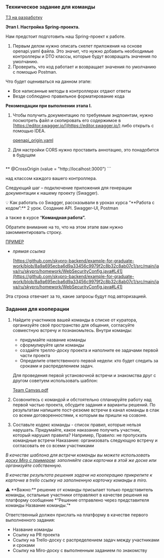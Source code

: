 ### Техническое задание для команды

[ТЗ на разработку](https://www.notion.so/02df5c2390684e3da20c7a696f5d463d)

**Этап I. Настройка Spring-проекта.**

Нам предстоит подготовить наш Spring-проект к работе.

1. Первым делом нужно описать скелет приложения на основе openapi.yaml файла. Это значит, что нужно добавить необходимые контроллеры и DTO классы, которые будут возвращать значения по умолчанию.
2. Проверить, что код работает и возвращает значения по умолчанию с помощью Postman.

Что будет оцениваться на данном этапе:

- Все написанные методы в контроллерах отдают ответы
- Везде соблюдено правильное форматирование кода

**Рекомендации при выполнении этапа I.**

1. Чтобы получить документацию по требуемым эндпоинтам, нужно посмотреть файл и скопировать его содержимое в [https://editor.swagger.io/](https://editor.swagger.io/) либо открыть с помощью IDEA.

   [openapi_origin.yaml](https://s3-us-west-2.amazonaws.com/secure.notion-static.com/add3b9bc-0b2a-4b9f-9841-7eab2e09a62a/openapi_origin.yaml)

2. Для настройки CORS нужно проставить аннотацию, это понадобится в будущем

    ```java
**    @CrossOrigin (value = "http://localhost:3000")
    ```

   над классом каждого вашего контроллера.


Следующий шаг – подключение приложения для генерации документации к нашему проекту (Swagger).

<aside>
💡 Как работать со Swagger, рассказывали в уроках курса “**Работа с кодом”:** 
2 урок. Создание API. Swagger-UI, Postman

а также в курсе “**Командная работа”.**

</aside>

Обратите внимание на то, что на этом этапе вам нужно закомментировать строку.

[ПРИМЕР](https://github.com/skypro-backend/example-for-graduate-work/blob/8a9a695ecba6d9a33456c9979f2c8b32c8ab07c1/src/main/java/ru/skypro/homework/WebSecurityConfig.java#L41)

- *прямая ссылка*

  [https://github.com/skypro-backend/example-for-graduate-work/blob/8a9a695ecba6d9a33456c9979f2c8b32c8ab07c1/src/main/java/ru/skypro/homework/WebSecurityConfig.java#L41](https://github.com/skypro-backend/example-for-graduate-work/blob/8a9a695ecba6d9a33456c9979f2c8b32c8ab07c1/src/main/java/ru/skypro/homework/WebSecurityConfig.java#L41)

Эта строка отвечает за то, какие запросы будут под авторизацией.

### Задания для кооперации

1. Найдите участников вашей команды в списке от куратора, организуйте своё пространство для общения, согласуйте совместную встречу и познакомьтесь.
   Внутри команды:
    - придумайте название команды
    - сформулируйте цели команды
    - создайте трелло-доску проекта и наполните ее задачами первой части проекта
    - Определите ответственного первой недели: кто будет следить за сроками и распределением задач.

   Для проведения первой установочной встречи и знакомства друг с другом советуем использовать шаблон:

   [Team Canvas.pdf](https://s3-us-west-2.amazonaws.com/secure.notion-static.com/0535174b-c2df-4ed3-9894-d33bc0bc5175/Team_Canvas.pdf)

2. Созвонитесь с командой и обстоятельно спланируйте работу над первой частью проекта, обсудите задания и варианты решений. По результатам напишите пост-резюме встречи в канал команды в слак со всеми договоренностями, к которым вы пришли на созвоне.

3. Составьте кодекс команды - список правил, которые нельзя нарушать. Придумайте, какое наказание получить участник, который нарушил правила?
   Например,
   Правило: не пропускать командные встречи
   Наказание: организовать следующую встречу и согласовать ее со всеми участниками

*В качестве шаблона для встречи команды вы можете использовать [доску Miro с примером](https://miro.com/app/board/uXjVOoNzqu4=/): заполняйте свои карточки в этой же доске или организуйте собственную.*

*В качестве результата решения задачи на кооперацию прикрепите к карточке в trello ссылку на заполненную карточку команды в miro.*

<aside>
⚠️ **Важно:** решение от команды присылает только представитель команды, остальные участники отправляют в качестве решения на платформу сообщение *“Решение отправлено через представителя команды Название команды.”*

</aside>

Ответственный должен прислать на платформу в качестве первого выполненного задания:

- Название команды
- Ссылку на PR проекта
- Ссылку на Trello-доску с распределением задач между участниками и сроками
- Ссылку на Miro-доску с выполненным заданием по знакомству